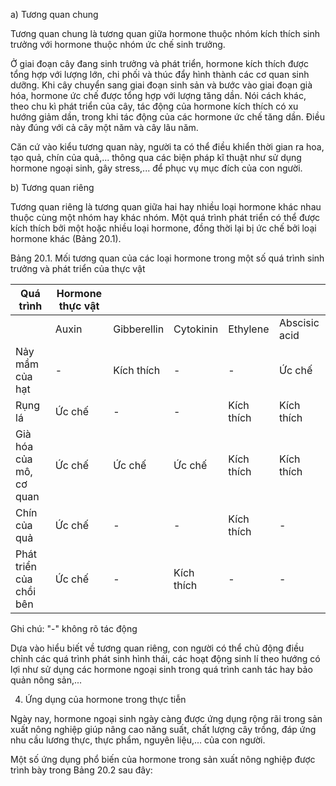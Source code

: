 a) Tương quan chung

Tương quan chung là tương quan giữa hormone thuộc nhóm kích thích sinh trưởng với hormone thuộc nhóm ức chế sinh trưởng.

Ở giai đoạn cây đang sinh trưởng và phát triển, hormone kích thích được tổng hợp với lượng lớn, chi phối và thúc đẩy hình thành các cơ quan sinh dưỡng. Khi cây chuyển sang giai đoạn sinh sản và bước vào giai đoạn già hóa, hormone ức chế được tổng hợp với lượng tăng dần. Nói cách khác, theo chu kì phát triển của cây, tác động của hormone kích thích có xu hướng giảm dần, trong khi tác động của các hormone ức chế tăng dần. Điều này đúng với cả cây một năm và cây lâu năm.

Căn cứ vào kiểu tương quan này, người ta có thể điều khiển thời gian ra hoa, tạo quả, chín của quả,... thông qua các biện pháp kĩ thuật như sử dụng hormone ngoại sinh, gây stress,... để phục vụ mục đích của con người.

b) Tương quan riêng

Tương quan riêng là tương quan giữa hai hay nhiều loại hormone khác nhau thuộc cùng một nhóm hay khác nhóm. Một quá trình phát triển có thể được kích thích bởi một hoặc nhiều loại hormone, đồng thời lại bị ức chế bởi loại hormone khác (Bảng 20.1).

Bảng 20.1. Mối tương quan của các loại hormone trong một số quá trình sinh trưởng và phát triển của thực vật

| Quá trình | Hormone thực vật |||||
|---|---|---|---|---|---|
| | Auxin | Gibberellin | Cytokinin | Ethylene | Abscisic acid |
| Nảy mầm của hạt | - | Kích thích | - | - | Ức chế |
| Rụng lá | Ức chế | - | - | Kích thích | Kích thích |
| Già hóa của mô, cơ quan | Ức chế | Ức chế | Ức chế | Kích thích | Kích thích |
| Chín của quả | Ức chế | - | - | Kích thích | - |
| Phát triển của chồi bên | Ức chế | - | Kích thích | - | - |

Ghi chú: "-" không rõ tác động

Dựa vào hiểu biết về tương quan riêng, con người có thể chủ động điều chỉnh các quá trình phát sinh hình thái, các hoạt động sinh lí theo hướng có lợi như sử dụng các hormone ngoại sinh trong quá trình canh tác hay bảo quản nông sản,...

4. Ứng dụng của hormone trong thực tiễn

Ngày nay, hormone ngoại sinh ngày càng được ứng dụng rộng rãi trong sản xuất nông nghiệp giúp nâng cao năng suất, chất lượng cây trồng, đáp ứng nhu cầu lương thực, thực phẩm, nguyên liệu,... của con người.

Một số ứng dụng phổ biến của hormone trong sản xuất nông nghiệp được trình bày trong Bảng 20.2 sau đây: